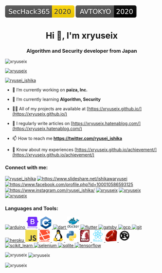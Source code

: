 [![SecHack365](Badges/SecHack365-2020-ffd700.svg)](https://sechack365.nict.go.jp/) [![AVTOKYO](Badges/AVTOKYO-2020-black.svg)](https://www.avtokyo.org/2020/)


<h1 align="center">Hi 👋, I'm xryuseix</h1>
<h3 align="center">Algorithm and Security developer from Japan</h3>

<p align="left"> <img src="https://komarev.com/ghpvc/?username=xryuseix&label=Profile%20views&color=0e75b6&style=flat" alt="xryuseix" /> </p>

<p align="left"> <a href="https://github.com/ryo-ma/github-profile-trophy"><img src="https://github-profile-trophy.vercel.app/?username=xryuseix" alt="xryuseix" /></a> </p>

<p align="left"> <a href="https://twitter.com/ryusei_ishika" target="blank"><img src="https://img.shields.io/twitter/follow/ryusei_ishika?logo=twitter&style=for-the-badge" alt="ryusei_ishika" /></a> </p>

- 🔭 I’m currently working on **paiza, Inc.**

- 🌱 I’m currently learning **Algorithm, Security**

- 👨‍💻 All of my projects are available at [https://xryuseix.github.io/](https://xryuseix.github.io/)

- 📝 I regularly write articles on [https://xryuseix.hatenablog.com/](https://xryuseix.hatenablog.com/)

- 📫 How to reach me **https://twitter.com/ryusei_ishika**

- 📄 Know about my experiences [https://xryuseix.github.io/achievement/](https://xryuseix.github.io/achievement/)

<h3 align="left">Connect with me:</h3>
<p align="left">
<a href="https://twitter.com/ryusei_ishika" target="blank"><img align="center" src="https://cdn.jsdelivr.net/npm/simple-icons@3.0.1/icons/twitter.svg" alt="ryusei_ishika" height="30" width="40" /></a>
<a href="https://linkedin.com/in/https://www.slideshare.net/ishikawaryusei" target="blank"><img align="center" src="https://cdn.jsdelivr.net/npm/simple-icons@3.0.1/icons/linkedin.svg" alt="https://www.slideshare.net/ishikawaryusei" height="30" width="40" /></a>
<a href="https://fb.com/https://www.facebook.com/profile.php?id=100010586593125" target="blank"><img align="center" src="https://cdn.jsdelivr.net/npm/simple-icons@3.0.1/icons/facebook.svg" alt="https://www.facebook.com/profile.php?id=100010586593125" height="30" width="40" /></a>
<a href="https://instagram.com/https://www.instagram.com/ryusei_ishika/" target="blank"><img align="center" src="https://cdn.jsdelivr.net/npm/simple-icons@3.0.1/icons/instagram.svg" alt="https://www.instagram.com/ryusei_ishika/" height="30" width="40" /></a>
<a href="https://codeforces.com/profile/xryuseix" target="blank"><img align="center" src="https://cdn.jsdelivr.net/npm/simple-icons@3.0.1/icons/codeforces.svg" alt="xryuseix" height="30" width="40" /></a>
<a href="https://www.leetcode.com/xryuseix" target="blank"><img align="center" src="https://cdn.jsdelivr.net/npm/simple-icons@3.0.1/icons/leetcode.svg" alt="xryuseix" height="30" width="40" /></a>
<a href="https://www.topcoder.com/members/xryuseix" target="blank"><img align="center" src="https://cdn.jsdelivr.net/npm/simple-icons@3.0.1/icons/topcoder.svg" alt="xryuseix" height="30" width="40" /></a>
</p>

<h3 align="left">Languages and Tools:</h3>
<p align="left"> <a href="https://www.arduino.cc/" target="_blank"> <img src="https://cdn.worldvectorlogo.com/logos/arduino-1.svg" alt="arduino" width="40" height="40"/> </a> <a href="https://getbootstrap.com" target="_blank"> <img src="https://raw.githubusercontent.com/devicons/devicon/master/icons/bootstrap/bootstrap-plain-wordmark.svg" alt="bootstrap" width="40" height="40"/> </a> <a href="https://www.w3schools.com/cpp/" target="_blank"> <img src="https://raw.githubusercontent.com/devicons/devicon/master/icons/cplusplus/cplusplus-original.svg" alt="cplusplus" width="40" height="40"/> </a> <a href="https://dart.dev" target="_blank"> <img src="https://www.vectorlogo.zone/logos/dartlang/dartlang-icon.svg" alt="dart" width="40" height="40"/> </a> <a href="https://www.docker.com/" target="_blank"> <img src="https://raw.githubusercontent.com/devicons/devicon/master/icons/docker/docker-original-wordmark.svg" alt="docker" width="40" height="40"/> </a> <a href="https://flutter.dev" target="_blank"> <img src="https://www.vectorlogo.zone/logos/flutterio/flutterio-icon.svg" alt="flutter" width="40" height="40"/> </a> <a href="https://www.gatsbyjs.com/" target="_blank"> <img src="https://www.vectorlogo.zone/logos/gatsbyjs/gatsbyjs-icon.svg" alt="gatsby" width="40" height="40"/> </a> <a href="https://cloud.google.com" target="_blank"> <img src="https://www.vectorlogo.zone/logos/google_cloud/google_cloud-icon.svg" alt="gcp" width="40" height="40"/> </a> <a href="https://git-scm.com/" target="_blank"> <img src="https://www.vectorlogo.zone/logos/git-scm/git-scm-icon.svg" alt="git" width="40" height="40"/> </a> <a href="https://heroku.com" target="_blank"> <img src="https://www.vectorlogo.zone/logos/heroku/heroku-icon.svg" alt="heroku" width="40" height="40"/> </a> <a href="https://developer.mozilla.org/en-US/docs/Web/JavaScript" target="_blank"> <img src="https://raw.githubusercontent.com/devicons/devicon/master/icons/javascript/javascript-original.svg" alt="javascript" width="40" height="40"/> </a> <a href="https://laravel.com/" target="_blank"> <img src="https://raw.githubusercontent.com/devicons/devicon/master/icons/laravel/laravel-plain-wordmark.svg" alt="laravel" width="40" height="40"/> </a> <a href="https://www.linux.org/" target="_blank"> <img src="https://raw.githubusercontent.com/devicons/devicon/master/icons/linux/linux-original.svg" alt="linux" width="40" height="40"/> </a> <a href="https://www.python.org" target="_blank"> <img src="https://raw.githubusercontent.com/devicons/devicon/master/icons/python/python-original.svg" alt="python" width="40" height="40"/> </a> <a href="https://rubyonrails.org" target="_blank"> <img src="https://raw.githubusercontent.com/devicons/devicon/master/icons/rails/rails-original-wordmark.svg" alt="rails" width="40" height="40"/> </a> <a href="https://reactjs.org/" target="_blank"> <img src="https://raw.githubusercontent.com/devicons/devicon/master/icons/react/react-original-wordmark.svg" alt="react" width="40" height="40"/> </a> <a href="https://www.ruby-lang.org/en/" target="_blank"> <img src="https://raw.githubusercontent.com/devicons/devicon/master/icons/ruby/ruby-original.svg" alt="ruby" width="40" height="40"/> </a> <a href="https://www.rust-lang.org" target="_blank"> <img src="https://raw.githubusercontent.com/devicons/devicon/master/icons/rust/rust-plain.svg" alt="rust" width="40" height="40"/> </a> <a href="https://scikit-learn.org/" target="_blank"> <img src="https://upload.wikimedia.org/wikipedia/commons/0/05/Scikit_learn_logo_small.svg" alt="scikit_learn" width="40" height="40"/> </a> <a href="https://www.selenium.dev" target="_blank"> <img src="https://raw.githubusercontent.com/detain/svg-logos/780f25886640cef088af994181646db2f6b1a3f8/svg/selenium-logo.svg" alt="selenium" width="40" height="40"/> </a> <a href="https://www.sqlite.org/" target="_blank"> <img src="https://www.vectorlogo.zone/logos/sqlite/sqlite-icon.svg" alt="sqlite" width="40" height="40"/> </a> <a href="https://www.tensorflow.org" target="_blank"> <img src="https://www.vectorlogo.zone/logos/tensorflow/tensorflow-icon.svg" alt="tensorflow" width="40" height="40"/> </a> </p>

<p><img align="left" src="https://github-readme-stats.vercel.app/api/top-langs?username=xryuseix&show_icons=true&locale=en&layout=compact" alt="xryuseix" /></p>

<p>&nbsp;<img align="center" src="https://github-readme-stats.vercel.app/api?username=xryuseix&show_icons=true&locale=en&theme=tokyonight" alt="xryuseix" /></p>

<p><img align="center" src="https://github-readme-streak-stats.herokuapp.com/?user=xryuseix&" alt="xryuseix" /></p>
